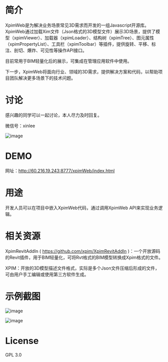 # 简介
XpimWeb是为解决业务场景常见3D需求而开发的一组Javascript开源库。XpimWeb通过加载Xim文件（Json格式的3D模型文件）展示3D场景，提供了模型（xpimViewer）、加载器（xpimLoader）、结构树（xpimTree）、图元属性（xpimPropertyList）、工具栏（xpimToolbar）等插件，提供旋转、平移、标注、剖切、爆炸、可见性等操作API接口。

目前常用于BIM轻量化后的展示，可集成在管理应用软件中使用。

下一步，XpimWeb将面向行业、领域的3D需求，提供解决方案和代码，以帮助项目团队解决更多场景下的技术问题。

# 讨论
感兴趣的同学可以一起讨论，本人尽力及时回复。

微信号：xinlee

![image](https://user-images.githubusercontent.com/8390823/163516825-f5b99713-8cf4-4eb3-b2d3-6e71523e520e.png)

# DEMO
网址：http://60.216.19.243:8777/xpimWeb/index.html

# 用途
开发人员可以在项目中嵌入XpimWeb代码，通过调用XpimWeb API来实现业务逻辑。

# 相关资源
XpimRevitAddIn ( https://github.com/xpim/XpimRevitAddIn )：一个开放源码的Revit插件，用于BIM轻量化，可将Rvt格式的BIM模型转换成Xpim格式的文件。

XPIM：开放的3D模型描述文件格式，实际是多个Json文件压缩后形成的文件，可由用户手工编辑或使用第三方软件生成。

# 示例截图
![image](https://user-images.githubusercontent.com/8390823/163511107-eef9d26e-16e6-44d9-b29b-05354889c2fe.png)

![image](https://user-images.githubusercontent.com/8390823/163510800-cbec7093-798c-47b4-b0e4-c25073557b71.png)

# License
GPL 3.0
